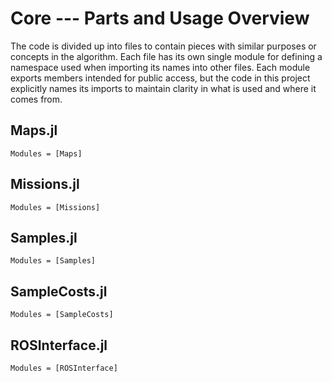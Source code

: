 # Core --- Parts and Usage Overview

The code is divided up into files to contain pieces with similar purposes or concepts in the algorithm. Each file has its own single module for defining a namespace used when importing its names into other files. Each module exports members intended for public access, but the code in this project explicitly names its imports to maintain clarity in what is used and where it comes from.

## Maps.jl

```@autodocs
Modules = [Maps]
```

## Missions.jl

```@autodocs
Modules = [Missions]
```

## Samples.jl

```@autodocs
Modules = [Samples]
```

## SampleCosts.jl

```@autodocs
Modules = [SampleCosts]
```

## ROSInterface.jl

```@autodocs
Modules = [ROSInterface]
```
